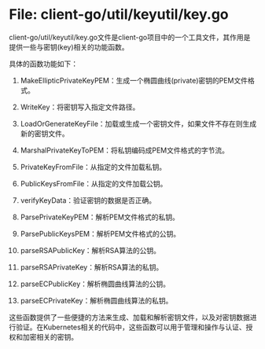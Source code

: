 # File: client-go/util/keyutil/key.go

client-go/util/keyutil/key.go文件是client-go项目中的一个工具文件，其作用是提供一些与密钥(key)相关的功能函数。

具体的函数功能如下：

1. MakeEllipticPrivateKeyPEM：生成一个椭圆曲线(private)密钥的PEM文件格式。

2. WriteKey：将密钥写入指定文件路径。

3. LoadOrGenerateKeyFile：加载或生成一个密钥文件，如果文件不存在则生成新的密钥文件。

4. MarshalPrivateKeyToPEM：将私钥编码成PEM文件格式的字节流。

5. PrivateKeyFromFile：从指定的文件加载私钥。

6. PublicKeysFromFile：从指定的文件加载公钥。

7. verifyKeyData：验证密钥的数据是否正确。

8. ParsePrivateKeyPEM：解析PEM文件格式的私钥。

9. ParsePublicKeysPEM：解析PEM文件格式的公钥。

10. parseRSAPublicKey：解析RSA算法的公钥。

11. parseRSAPrivateKey：解析RSA算法的私钥。

12. parseECPublicKey：解析椭圆曲线算法的公钥。

13. parseECPrivateKey：解析椭圆曲线算法的私钥。

这些函数提供了一些便捷的方法来生成、加载和解析密钥文件，以及对密钥数据进行验证。在Kubernetes相关的代码中，这些函数可以用于管理和操作与认证、授权和加密相关的密钥。

